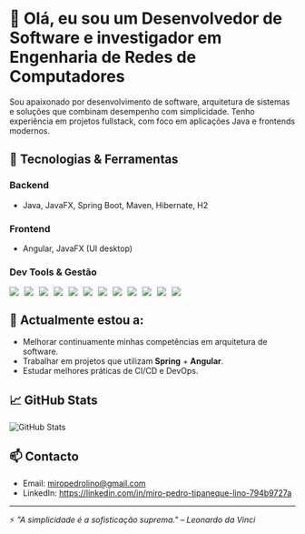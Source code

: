 # 👋 Olá, eu sou um Desenvolvedor de Software e investigador em Engenharia de Redes de Computadores

Sou apaixonado por desenvolvimento de software, arquitetura de sistemas e soluções que combinam desempenho com simplicidade. Tenho experiência em projetos fullstack, com foco em aplicações Java e frontends modernos.

## 🚀 Tecnologias & Ferramentas

### Backend
- Java, JavaFX, Spring Boot, Maven, Hibernate, H2

### Frontend
- Angular, JavaFX (UI desktop)

### Dev Tools & Gestão
<div style="display: flex; gap: 10px;">
  
  <img src="https://img.shields.io/badge/-Java-007396?style=for-the-badge&logo=java&logoColor=white"/>
  <img src="https://img.shields.io/badge/-C++-00599C?style=for-the-badge&logo=c%2b%2b&logoColor=white"/>
  <img src="https://img.shields.io/badge/-Kotlin-0095D5?style=for-the-badge&logo=kotlin&logoColor=white"/>
  <img src="https://img.shields.io/badge/-Android%20Studio-3DDC84?style=for-the-badge&logo=androidstudio&logoColor=white"/>
  <img src="https://img.shields.io/badge/-Spring-6DB33F?style=for-the-badge&logo=spring&logoColor=white"/>
  <img src="https://img.shields.io/badge/-Maven-C71A36?style=for-the-badge&logo=apachemaven&logoColor=white"/>
  <img src="https://img.shields.io/badge/-Hibernate-59666C?style=for-the-badge&logo=hibernate&logoColor=white"/>
  <img src="https://img.shields.io/badge/-H2%20Database-004880?style=for-the-badge&logo=h2&logoColor=white"/>
  <img src="https://img.shields.io/badge/-Angular-DD0031?style=for-the-badge&logo=angular&logoColor=white"/>
  <img src="https://img.shields.io/badge/-Trello-0052CC?style=for-the-badge&logo=trello&logoColor=white"/>
  <img src="https://img.shields.io/badge/-Git-F05032?style=for-the-badge&logo=git&logoColor=white"/>
  <img src="https://img.shields.io/badge/-GitHub-181717?style=for-the-badge&logo=github&logoColor=white"/>
</div>

## 🌱 Actualmente estou a:
- Melhorar continuamente minhas competências em arquitetura de software.
- Trabalhar em projetos que utilizam **Spring** + **Angular**.
- Estudar melhores práticas de CI/CD e DevOps.

## 📈 GitHub Stats
![GitHub Stats](https://github-readme-stats.vercel.app/api?username=tipaneque&show_icons=true&theme=tokyonight)

## 📫 Contacto
- Email: miropedrolino@gmail.com
- LinkedIn: https://linkedin.com/in/miro-pedro-tipaneque-lino-794b9727a

---

⚡ *"A simplicidade é a sofisticação suprema." – Leonardo da Vinci*
